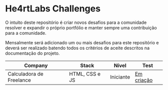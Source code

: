 # He4rtLabs Challenges

O intuito deste repositório é criar novos desafios para a comunidade resolver e expandir o próprio portfólio e manter sempre uma contribuição para a comunidade.

Mensalmente será adicionado um ou mais desafios para este repositório e deverá ser realizado batendo todos os critérios de aceite descritos na documentação do projeto.

| Company                  | Stack          | Nível     | Test           |
| ------------------------ | -------------- | --------- | -------------- |
| Calculadora de Freelance | HTML, CSS e JS | Iniciante | [Em criação]() |
